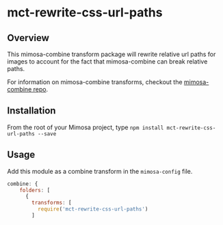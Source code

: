 mct-rewrite-css-url-paths
=======================

## Overview

This mimosa-combine transform package will rewrite relative url paths for images to account for the fact that mimosa-combine can break relative paths.

For information on mimosa-combine transforms, checkout the [mimosa-combine repo](https://github.com/dbashford/mimosa-combine#transform-functions).

## Installation

From the root of your Mimosa project, type `npm install mct-rewrite-css-url-paths --save`

## Usage

Add this module as a combine transform in the `mimosa-config` file.
```javascript
combine: {
    folders: [
      {
        transforms: [
          require('mct-rewrite-css-url-paths')
        ]
```
